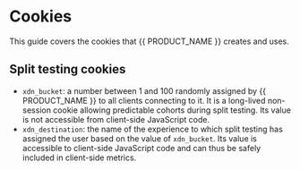 # Cookies

This guide covers the cookies that {{ PRODUCT_NAME }} creates and uses.

## Split testing cookies

- `xdn_bucket`: a number between 1 and 100 randomly assigned by {{ PRODUCT_NAME }} to all clients connecting to it. It is a long-lived non-session cookie allowing predictable cohorts during split testing. Its value is not accessible from client-side JavaScript code.
- `xdn_destination`: the name of the experience to which split testing has assigned the user based on the value of `xdn_bucket`. Its value is accessible to client-side JavaScript code and can thus be safely included in client-side metrics.

